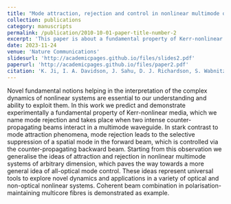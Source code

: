 ```yaml
---
title: "Mode attraction, rejection and control in nonlinear multimode optics"
collection: publications
category: manuscripts
permalink: /publication/2010-10-01-paper-title-number-2
excerpt: 'This paper is about a fundamental property of Kerr-nonlinear media - mode rejction in two intense counter-propagating light beams.'
date: 2023-11-24
venue: 'Nature Communications'
slidesurl: 'http://academicpages.github.io/files/slides2.pdf'
paperurl: 'http://academicpages.github.io/files/paper2.pdf'
citation: 'K. Ji, I. A. Davidson, J. Sahu, D. J. Richardson, S. Wabnitz, M. Guasoni, "Mode attraction, rejection and control in nonlinear multimode optics," Nat. Commun. (2023).'
---
```


Novel fundamental notions helping in the interpretation of the complex dynamics of nonlinear systems are essential to our understanding and ability to exploit them. In this work we predict and demonstrate experimentally a fundamental property of Kerr-nonlinear media, which we name mode rejection and takes place when two intense counter-propagating beams interact in a multimode waveguide. In stark contrast to mode attraction phenomena, mode rejection leads to the selective suppression of a spatial mode in the forward beam, which is controlled via the counter-propagating backward beam. Starting from this observation we generalise the ideas of attraction and rejection in nonlinear multimode systems of arbitrary dimension, which paves the way towards a more general idea of all-optical mode control. These ideas represent universal tools to explore novel dynamics and applications in a variety of optical and non-optical nonlinear systems. Coherent beam combination in polarisation-maintaining multicore fibres is demonstrated as example.
